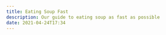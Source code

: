 ```yaml
---
title: Eating Soup Fast
description: Our guide to eating soup as fast as possible
date: 2021-04-24T17:34
---
```

